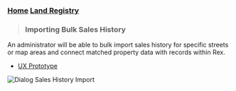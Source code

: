 <script>
  window.restrictAccess({
      provider: 'Google',
      domains: ['rexsoftware.com.au', 'listingslab.com']
  })
</script>

### [Home](/) [Land Registry](md/rexlabs/Land_Registry/Land_Registry.md)

> ### Importing Bulk Sales History  
An administrator will be able to bulk import sales history for specific streets or map areas and connect matched property data with records within Rex.
- [UX Prototype](https://projects.invisionapp.com/share/KMQ0GDKQD7Y#/screens)

![Dialog Sales History Import](https://firebasestorage.googleapis.com/v0/b/docsify-react.appspot.com/o/land-registry%2FDialog%20Sales%20History%20Import.png?alt=media&token=bc162e72-a2c2-4221-8cd3-fe1623155774)